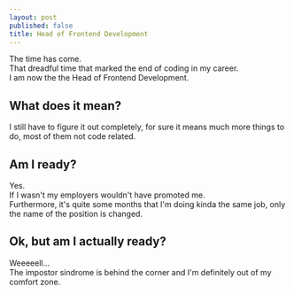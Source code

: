 ```yaml
---
layout: post
published: false
title: Head of Frontend Development
---
```


The time has come.  
That dreadful time that marked the end of coding in my career.  
I am now the the Head of Frontend Development.

## What does it mean?
I still have to figure it out completely, for sure it means much more things to do, most of them not code related.

## Am I ready?
Yes.  
If I wasn't my employers wouldn't have promoted me.  
Furthermore, it's quite some months that I'm doing kinda the same job, only the name of the position is changed.

## Ok, but am I actually ready?
Weeeeell...  
The impostor sindrome is behind the corner and I'm definitely out of my comfort zone.
<!--stackedit_data:
eyJoaXN0b3J5IjpbMTg2NTQ0NTkwLDE4MzUzNjY1OTAsLTgxMz
MxOTExNiwtMzExMDA1NjIxXX0=
-->